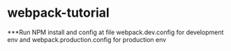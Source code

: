 # webpack-tutorial
***Run NPM install and config at file webpack.dev.config for development env and webpack.production.config for production env
